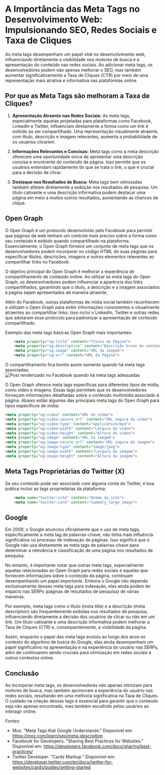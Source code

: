 # A Importância das Meta Tags no Desenvolvimento Web: Impulsionando SEO, Redes Sociais e Taxa de Cliques

As meta tags desempenham um papel vital no desenvolvimento web, influenciando diretamente a visibilidade nos motores de busca e a apresentação do conteúdo nas redes sociais. Ao adicionar meta tags, os desenvolvedores podem não apenas melhorar o SEO, mas também aumentar significativamente a Taxa de Cliques (CTR) por meio de uma representação mais atrativa e informativa nas plataformas online.

## Por que as Meta Tags são melhoram a Taxa de Cliques?

1. **Apresentação Atraente nas Redes Sociais:** As meta tags, especialmente aquelas projetadas para plataformas como Facebook, LinkedIn e Twitter, influenciam diretamente a forma como um link é exibido ao ser compartilhado. Uma representação visualmente atraente, com título, descrição e imagem relevantes, aumenta a probabilidade de os usuários clicarem.

2. **Informações Relevantes e Concisas:** Meta tags como a meta descrição oferecem uma oportunidade única de apresentar uma descrição concisa e envolvente do conteúdo da página. Isso permite que os usuários entendam rapidamente do que se trata o link, o que é crucial para a decisão de clicar.

3. **Destaque nos Resultados de Busca:** Meta tags bem otimizadas também afetam diretamente a exibição nos resultados de pesquisa. Um título cativante e uma descrição informativa podem destacar uma página em meio a muitos outros resultados, aumentando as chances de clique.

## Open Graph

O Open Graph é um protocolo desenvolvido pelo Facebook para permitir que páginas da web tenham um controle mais preciso sobre a forma como seu conteúdo é exibido quando compartilhado na plataforma. Essencialmente, o Open Graph fornece um conjunto de meta tags que os desenvolvedores podem incorporar no código HTML de suas páginas para especificar títulos, descrições, imagens e outros elementos relevantes ao compartilhar links no Facebook.

O objetivo principal do Open Graph é melhorar a experiência de compartilhamento de conteúdo online. Ao utilizar as meta tags do Open Graph, os desenvolvedores podem influenciar a aparência dos links compartilhados, garantindo que o título, a descrição e a imagem associados à página sejam apresentados de maneira atraente.

Além do Facebook, outras plataformas de mídia social também reconhecem e utilizam o Open Graph para exibir informações consistentes e visualmente atraentes ao compartilhar links. Isso inclui o LinkedIn, Twitter e outras redes que adotaram esse protocolo para padronizar a apresentação de conteúdo compartilhado.

Exemplo das meta tags básicas Open Graph mais importantes:

```html
    <meta property="og:title" content="Título da Página">
    <meta property="og:description" content="Descrição breve do conteúdo da página">
    <meta property="og:image" content="URL da imagem">
    <meta property="og:url" content="URL da Página">
````

O compartilhamento fica bonito assim somente quando há meta tags associadas:
![Post renderizado no Facebook quando há meta tags adequadas](https://scontent.fbnu1-1.fna.fbcdn.net/v/t39.2178-6/10956906_396737803821010_168799778_n.png?_nc_cat=107&ccb=1-7&_nc_sid=34156e&_nc_ohc=M4QDoadP8UMAX8HN_wX&_nc_ht=scontent.fbnu1-1.fna&oh=00_AfCqQjE4HidRCa-LIZnQmtLU7o4yI2DhiIq0thC6U41dcw&oe=658F1840)

O Open Graph oferece meta tags específicas para diferentes tipos de mídia, como vídeo e imagens. Essas tags permitem que os desenvolvedores forneçam informações detalhadas sobre o conteúdo multimídia associado à página. Abaixo estão algumas das principais meta tags do Open Graph para tipos específicos de mídia:

```html
<meta property="og:video" content="URL do vídeo">
<meta property="og:video:secure_url" content="URL segura do vídeo">
<meta property="og:video:type" content="application/mp4">
<meta property="og:video:width" content="Largura do vídeo">
<meta property="og:video:height" content="Altura do vídeo">
<meta property="og:image" content="URL da imagem">
<meta property="og:image:secure_url" content="URL segura da imagem">
<meta property="og:image:type" content="image/jpeg">
<meta property="og:image:width" content="Largura da imagem">
<meta property="og:image:height" content="Altura da imagem">
````

## Meta Tags Proprietárias do Twitter (X)

Se seu conteúdo pode ser associado com alguma conta do Twitter, é boa prática incluir as tags proprietárias da plataforma:

```html
    <meta name="twitter:site" content="@nome_do_site">
    <meta name="twitter:card" content="summary_large_image">
```

## Google

Em 2009, o Google anunciou oficialmente que o uso de meta tags, especificamente a meta tag de palavras-chave, não tinha mais influência significativa no processo de indexação de páginas. Isso significa que o Google não usa diretamente as meta tags de palavras-chave para determinar a relevância e classificação de uma página nos resultados de pesquisa.

No entanto, é importante notar que outras meta tags, especialmente aquelas relacionadas ao Open Graph para redes sociais e aquelas que fornecem informações sobre o conteúdo da página, continuam desempenhando um papel importante. Embora o Google não dependa exclusivamente dessas meta tags para indexação, elas ainda podem ter impacto nas SERPs (páginas de resultados de pesquisa) de várias maneiras.

Por exemplo, meta tags como o título (meta title) e a descrição (meta description) são frequentemente exibidas nos resultados de pesquisa, influenciando diretamente a decisão dos usuários de clicar ou não em um link. Um título cativante e uma descrição informativa podem melhorar a Taxa de Cliques (CTR) e, consequentemente, a visibilidade da página.

Assim, enquanto o papel das meta tags evoluiu ao longo dos anos no contexto do algoritmo de busca do Google, elas ainda desempenham um papel significativo na apresentação e na experiência do usuário nas SERPs, além de continuarem sendo cruciais para otimização em redes sociais e outros contextos online.

## Conclusão

Ao incorporar meta tags, os desenvolvedores não apenas otimizam para motores de busca, mas também aprimoram a experiência do usuário nas redes sociais, resultando em uma melhoria significativa na Taxa de Cliques. O cuidado na criação dessas tags é essencial para garantir que o conteúdo seja não apenas encontrado, mas também escolhido pelos usuários ao interagir online.

*Fontes:*
- Moz. "Meta Tags that Google Understands." Disponível em: https://moz.com/learn/seo/meta-description
- Facebook for Developers. "Sharing Best Practices for Websites." Disponível em: https://developers.facebook.com/docs/sharing/best-practices/
- Twitter Developer. "Cards Markup." Disponível em: https://developer.twitter.com/en/docs/twitter-for-websites/cards/guides/getting-started